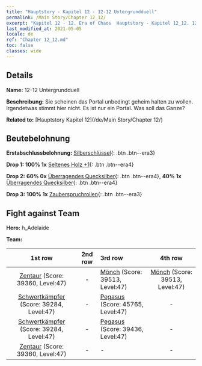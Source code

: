 ```yaml
---
title: "Hauptstory - Kapitel 12 - 12-12 Untergrundduell"
permalink: /Main Story/Chapter 12_12/
excerpt: "Kapitel 12 - 12. Era of Chaos  Hauptstory - Kapitel 12_12. 12-12 Untergrundduell"
last_modified_at: 2021-05-05
locale: de
ref: "Chapter 12_12.md"
toc: false
classes: wide
---
```


## Details

 **Name:** 12-12 Untergrundduell

 **Beschreibung:** Sie scheinen das Portal unbedingt geheim halten zu wollen. Irgendetwas stimmt hier nicht. Es ist nur ein Portal. Was soll das Ganze?

 **Related to:** [Hauptstory Kapitel 12](/de/Main Story/Chapter 12/)

## Beutebelohnung

 **Erstabschlussbelohnung:** [Silberschlüssel](/ItemsDE/con_693/){: .btn .btn--era3}

 **Drop 1:** **100% 1x** [Seltenes Holz +1](/ItemsDE/mat_41/){: .btn .btn--era4}

 **Drop 2:** **60% 0x** [Überragendes Quecksilber](/ItemsDE/mat_35/){: .btn .btn--era4}, **40% 1x** [Überragendes Quecksilber](/ItemsDE/mat_35/){: .btn .btn--era4}

 **Drop 3:** **100% 1x** [Zauberspruchrollen](/ItemsDE/con_694/){: .btn .btn--era3}


## Fight against Team
 **Hero:** h_Adelaide

 **Team:**


  | 1st row | 2nd row | 3rd row | 4th row |
  |:----:|:----:|:----|:----:|
  | [Zentaur](/de/units/Centaur/) (Score: 39360, Level:47)  | - | [Mönch](/de/units/Monk/) (Score: 39513, Level:47)  | [Mönch](/de/units/Monk/) (Score: 39513, Level:47)  |
  | [Schwertkämpfer](/de/units/Swordsman/) (Score: 39284, Level:47)  | - | [Pegasus](/de/units/Pegasus/) (Score: 45765, Level:47)  | - |
  | [Schwertkämpfer](/de/units/Swordsman/) (Score: 39284, Level:47)  | - | [Pegasus](/de/units/Pegasus/) (Score: 39436, Level:47)  | - |
  | [Zentaur](/de/units/Centaur/) (Score: 39360, Level:47)  | - | - | - |



